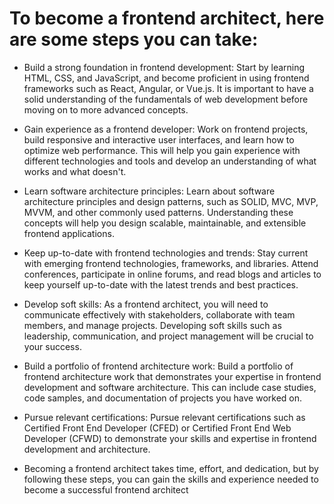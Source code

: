 # To become a frontend architect, here are some steps you can take:

- Build a strong foundation in frontend development: Start by learning HTML, CSS, and JavaScript, and become proficient in using frontend frameworks such as React, Angular, or Vue.js. It is important to have a solid understanding of the fundamentals of web development before moving on to more advanced concepts.

- Gain experience as a frontend developer: Work on frontend projects, build responsive and interactive user interfaces, and learn how to optimize web performance. This will help you gain experience with different technologies and tools and develop an understanding of what works and what doesn't.

- Learn software architecture principles: Learn about software architecture principles and design patterns, such as SOLID, MVC, MVP, MVVM, and other commonly used patterns. Understanding these concepts will help you design scalable, maintainable, and extensible frontend applications.

- Keep up-to-date with frontend technologies and trends: Stay current with emerging frontend technologies, frameworks, and libraries. Attend conferences, participate in online forums, and read blogs and articles to keep yourself up-to-date with the latest trends and best practices.

- Develop soft skills: As a frontend architect, you will need to communicate effectively with stakeholders, collaborate with team members, and manage projects. Developing soft skills such as leadership, communication, and project management will be crucial to your success.

- Build a portfolio of frontend architecture work: Build a portfolio of frontend architecture work that demonstrates your expertise in frontend development and software architecture. This can include case studies, code samples, and documentation of projects you have worked on.

- Pursue relevant certifications: Pursue relevant certifications such as Certified Front End Developer (CFED) or Certified Front End Web Developer (CFWD) to demonstrate your skills and expertise in frontend development and architecture.

- Becoming a frontend architect takes time, effort, and dedication, but by following these steps, you can gain the skills and experience needed to become a successful frontend architect

